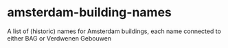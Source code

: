 # amsterdam-building-names
A list of (historic) names for Amsterdam buildings, each name connected to either BAG or Verdwenen Gebouwen
